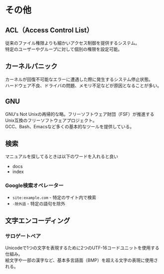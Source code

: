 # その他

## ACL（Access Control List）
従来のファイル権限よりも細かいアクセス制御を提供するシステム。  
特定のユーザーやグループに対して個別の権限を設定可能。

## カーネルパニック
カーネルが回復不可能なエラーに遭遇した際に発生するシステム停止状態。  
ハードウェア不良、ドライバの問題、メモリ不足などが原因となることが多い。

## GNU
GNU's Not Unixの再帰的な略。フリーソフトウェア財団（FSF）が推進するUnix互換のフリーソフトウェアプロジェクト。  
GCC、Bash、Emacsなど多くの基本的なツールを提供している。

## 検索
マニュアルを探してるときは以下のワードを入れると良い  
* docs
* index

### Google検索オペレーター
* `site:example.com` - 特定のサイト内で検索
* `-除外語` - 特定の語句を除外

## 文字エンコーディング
### サロゲートペア
Unicodeで1つの文字を表現するために2つのUTF-16コードユニットを使用する仕組み。  
絵文字や一部の漢字など、基本多言語面（BMP）を超える文字の表現に使用される。